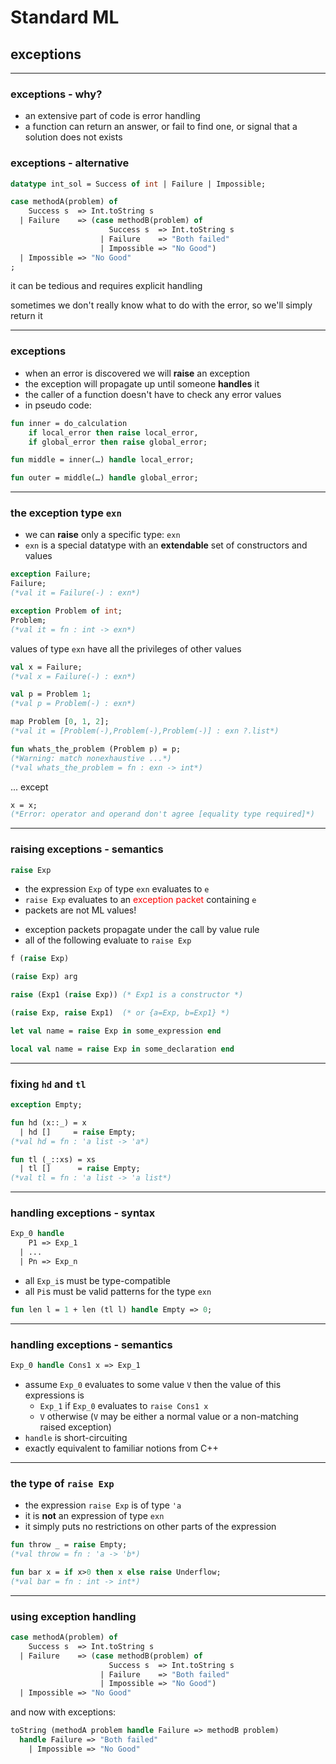 # Standard ML

## exceptions

---

### exceptions - why?

* an extensive part of code is error handling
* a function can return an answer, or fail to find one, or signal that a solution does not exists

<!--vert-->

### exceptions - alternative

```sml
datatype int_sol = Success of int | Failure | Impossible;

case methodA(problem) of
    Success s  => Int.toString s
  | Failure    => (case methodB(problem) of
                      Success s  => Int.toString s
                    | Failure    => "Both failed"
                    | Impossible => "No Good")
  | Impossible => "No Good"
;
```

it can be tedious and requires explicit handling

sometimes we don't really know what to do with the error, so we'll simply return it

---

### exceptions

* when an error is discovered we will **raise** an exception
* the exception will propagate up until someone **handles** it
* the caller of a function doesn't have to check any error values
* in pseudo code:

```sml
fun inner = do_calculation
    if local_error then raise local_error,
    if global_error then raise global_error;

fun middle = inner(…) handle local_error;

fun outer = middle(…) handle global_error;
```

---

### the exception type `exn`

* we can **raise** only a specific type: `exn`
* `exn` is a special datatype with an **extendable** set of constructors and values

```sml
exception Failure;
Failure;
(*val it = Failure(-) : exn*)

exception Problem of int;
Problem;
(*val it = fn : int -> exn*)
```
<!-- .element: data-thebe-executable-sml data-language="text/x-ocaml" -->

<!--vert-->

values of type `exn` have all the privileges of other values

```sml
val x = Failure;
(*val x = Failure(-) : exn*)

val p = Problem 1;
(*val p = Problem(-) : exn*)

map Problem [0, 1, 2];
(*val it = [Problem(-),Problem(-),Problem(-)] : exn ?.list*)

fun whats_the_problem (Problem p) = p;
(*Warning: match nonexhaustive ...*)
(*val whats_the_problem = fn : exn -> int*)
```
<!-- .element: data-thebe-executable-sml data-language="text/x-ocaml" -->

... except

```sml
x = x;
(*Error: operator and operand don't agree [equality type required]*)
```
<!-- .element: data-thebe-executable-sml data-language="text/x-ocaml" -->

---

### raising exceptions - semantics

```sml
raise Exp
```

* the expression `Exp` of type `exn` evaluates to `e`
* `raise Exp` evaluates to an <span style="color: red;">exception packet</span> containing `e`
* packets are not ML values!

<!--vert-->

* exception packets propagate under the call by value rule
* all of the following evaluate to `raise Exp`

```sml
f (raise Exp)

(raise Exp) arg

raise (Exp1 (raise Exp)) (* Exp1 is a constructor *)

(raise Exp, raise Exp1)  (* or {a=Exp, b=Exp1} *)

let val name = raise Exp in some_expression end

local val name = raise Exp in some_declaration end
```

---

### fixing `hd` and `tl`

```sml
exception Empty;

fun hd (x::_) = x
  | hd []     = raise Empty;
(*val hd = fn : 'a list -> 'a*)

fun tl (_::xs) = xs
  | tl []      = raise Empty;
(*val tl = fn : 'a list -> 'a list*)
```
<!-- .element: data-thebe-executable-sml data-language="text/x-ocaml" -->

---

### handling exceptions - syntax

```sml
Exp_0 handle
    P1 => Exp_1
  | ...
  | Pn => Exp_n
```

* all `Exp_i`s must be type-compatible
* all `Pi`s must be valid patterns for the type `exn`

```sml
fun len l = 1 + len (tl l) handle Empty => 0;
```
<!-- .element: data-thebe-executable-sml data-language="text/x-ocaml" -->

---

### handling exceptions - semantics

```sml
Exp_0 handle Cons1 x => Exp_1
```

* assume `Exp_0` evaluates to some value `V` then the value of this expressions is
  * `Exp_1` if `Exp_0` evaluates to `raise Cons1 x`
  * `V` otherwise (`V` may be either a normal value or a non-matching raised exception)
* `handle` is short-circuiting
* exactly equivalent to familiar notions from C++

---

### the type of `raise Exp`

* the expression `raise Exp` is of type `'a`
* it is **not** an expression of type `exn`
* it simply puts no restrictions on other parts of the expression

```sml
fun throw _ = raise Empty;
(*val throw = fn : 'a -> 'b*)

fun bar x = if x>0 then x else raise Underflow;
(*val bar = fn : int -> int*)
```
<!-- .element: data-thebe-executable-sml data-language="text/x-ocaml" -->

---

### using exception handling

```sml
case methodA(problem) of
    Success s  => Int.toString s
  | Failure    => (case methodB(problem) of
                      Success s  => Int.toString s
                    | Failure    => "Both failed"
                    | Impossible => "No Good")
  | Impossible => "No Good"
```

and now with exceptions:

```sml
toString (methodA problem handle Failure => methodB problem)
  handle Failure => "Both failed"
    | Impossible => "No Good"
```
